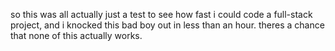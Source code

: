 so this was all actually just a test to see how fast i could code a full-stack project, and i knocked this bad boy out in less than an hour. theres a chance that none of this actually works.